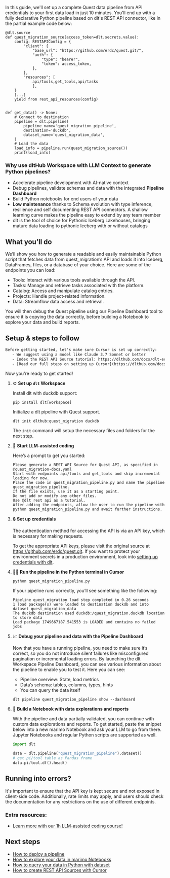 In this guide, we'll set up a complete Quest data pipeline from API credentials to your first data load in just 10 minutes. You'll end up with a fully declarative Python pipeline based on dlt's REST API connector, like in the partial example code below:

```python-outcome
@dlt.source
def quest_migration_source(access_token=dlt.secrets.value):
    config: RESTAPIConfig = {
        "client": {
            "base_url": "https://github.com/erdc/quest.git/",
            "auth": {
                "type": "bearer",
                "token": access_token,
            },
        },
        "resources": [
            api/tools,get_tools,api/tasks
            ],
    }
    [...]
    yield from rest_api_resources(config)


def get_data() -> None:
    # Connect to destination
    pipeline = dlt.pipeline(
        pipeline_name='quest_migration_pipeline',
        destination='duckdb',
        dataset_name='quest_migration_data', 
    )
    # Load the data
    load_info = pipeline.run(quest_migration_source())
    print(load_info) 
```

### Why use dltHub Workspace with LLM Context to generate Python pipelines?

- Accelerate pipeline development with AI-native context
- Debug pipelines, validate schemas and data with the integrated **Pipeline Dashboard**
- Build Python notebooks for end users of your data
- **Low maintenance** thanks to Schema evolution with type inference, resilience and self documenting REST API connectors. A shallow learning curve makes the pipeline easy to extend by any team member
- dlt is the tool of choice for Pythonic Iceberg Lakehouses, bringing mature data loading to pythonic Iceberg with or without catalogs

## What you’ll do

We’ll show you how to generate a readable and easily maintainable Python script that fetches data from quest_migration’s API and loads it into Iceberg, DataFrames, files, or a database of your choice. Here are some of the endpoints you can load:

- Tools: Interact with various tools available through the API.
- Tasks: Manage and retrieve tasks associated with the platform.
- Catalog: Access and manipulate catalog entries.
- Projects: Handle project-related information.
- Data: Streamflow data access and retrieval.

You will then debug the Quest pipeline using our Pipeline Dashboard tool to ensure it is copying the data correctly, before building a Notebook to explore your data and build reports.

## Setup & steps to follow

```default
Before getting started, let's make sure Cursor is set up correctly:
   - We suggest using a model like Claude 3.7 Sonnet or better
   - Index the REST API Source tutorial: https://dlthub.com/docs/dlt-ecosystem/verified-sources/rest_api/ and add it to context as **@dlt rest api**
   - [Read our full steps on setting up Cursor](https://dlthub.com/docs/dlt-ecosystem/llm-tooling/cursor-restapi#23-configuring-cursor-with-documentation)
```

Now you're ready to get started!

1. ⚙️ **Set up `dlt` Workspace**
    
    Install dlt with duckdb support:
    ```shell
    pip install dlt[workspace]
    ```

    Initialize a dlt pipeline with Quest support.
    ```shell
    dlt init dlthub:quest_migration duckdb
    ```

    The `init` command will setup the necessary files and folders for the next step.
    
2. 🤠 **Start LLM-assisted coding**
    
    Here’s a prompt to get you started:
    
    ```prompt
    Please generate a REST API Source for Quest API, as specified in @quest_migration-docs.yaml 
    Start with endpoints api/tools and get_tools and skip incremental loading for now. 
    Place the code in quest_migration_pipeline.py and name the pipeline quest_migration_pipeline. 
    If the file exists, use it as a starting point. 
    Do not add or modify any other files. 
    Use @dlt rest api as a tutorial. 
    After adding the endpoints, allow the user to run the pipeline with python quest_migration_pipeline.py and await further instructions.
    ```

    
3. 🔒 **Set up credentials** 
    
    The authentication method for accessing the API is via an API key, which is necessary for making requests.
    
    To get the appropriate API keys, please visit the original source at https://github.com/erdc/quest.git.
    If you want to protect your environment secrets in a production environment, look into [setting up credentials with dlt](https://dlthub.com/docs/walkthroughs/add_credentials).
    
4. 🏃‍♀️ **Run the pipeline in the Python terminal in Cursor**
    
    ```shell
    python quest_migration_pipeline.py
    ```
    
    If your pipeline runs correctly, you’ll see something like the following:
    
    ```shell
    Pipeline quest_migration load step completed in 0.26 seconds
    1 load package(s) were loaded to destination duckdb and into dataset quest_migration_data
    The duckdb destination used duckdb:/quest_migration.duckdb location to store data
    Load package 1749667187.541553 is LOADED and contains no failed jobs
    ```
    
5. 📈 **Debug your pipeline and data with the Pipeline Dashboard**

    Now that you have a running pipeline, you need to make sure it’s correct, so you do not introduce silent failures like misconfigured pagination or incremental loading errors. By launching the dlt Workspace Pipeline Dashboard, you can see various information about the pipeline to enable you to test it. Here you can see:
    - Pipeline overview: State, load metrics
    - Data’s schema: tables, columns, types, hints
    - You can query the data itself
    
    ```shell
    dlt pipeline quest_migration_pipeline show --dashboard
    ```
    
6. 🐍 **Build a Notebook with data explorations and reports**

    With the pipeline and data partially validated, you can continue with custom data explorations and reports. To get started, paste the snippet below into a new marimo Notebook and ask your LLM to go from there. Jupyter Notebooks and regular Python scripts are supported as well.

    
    ```python
    import dlt

   data = dlt.pipeline("quest_migration_pipeline").dataset()
   # get pi/tool table as Pandas frame
   data.pi/tool.df().head()
    ```

## Running into errors?

It's important to ensure that the API key is kept secure and not exposed in client-side code. Additionally, rate limits may apply, and users should check the documentation for any restrictions on the use of different endpoints.

### Extra resources:

- [Learn more with our 1h LLM-assisted coding course!](https://www.youtube.com/watch?v=GGid70rnJuM)

## Next steps

- [How to deploy a pipeline](https://dlthub.com/docs/walkthroughs/deploy-a-pipeline)
- [How to explore your data in marimo Notebooks](https://dlthub.com/docs/general-usage/dataset-access/marimo)
- [How to query your data in Python with dataset](https://dlthub.com/docs/general-usage/dataset-access/dataset)
- [How to create REST API Sources with Cursor](https://dlthub.com/docs/dlt-ecosystem/llm-tooling/cursor-restapi)